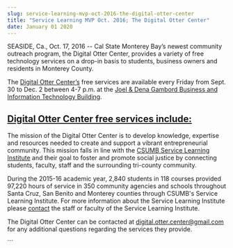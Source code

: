 ```yaml
---
slug: service-learning-mvp-oct-2016-the-digital-otter-center
title: "Service Learning MVP Oct. 2016; The Digital Otter Center"
date: January 01 2020
---
```


 
<p>
  SEASIDE, Ca., Oct. 17, 2016 -- Cal State Monterey Bay’s newest community
  outreach program, the Digital Otter Center, provides a variety of free
  technology services on a drop-in basis to students, business owners and
  residents in Monterey County.
</p>
<p>
  The <a href="https://www.digitalotter.org">Digital Otter Center’s</a> free
  services are available every Friday from Sept. 30 to Dec. 2 between 4&#45;7
  p.m. at the
  <a
    href="https://csumb.edu/directory/buildings/business&#45;information&#45;technology"
    >Joel &amp; Dena Gambord Business and Information Technology Building</a
  >.
</p>
<h2>
  <a href="https://www.digitalotter.org"
    >Digital Otter Center free services include:</a
  >
</h2>
<p>
  The mission of the Digital Otter Center is to develop knowledge, expertise and
  resources needed to create and support a vibrant entrepreneurial community.
  This mission falls in line with the
  <a href="https://csumb.edu/service">CSUMB Service Learning Institute</a> and
  their goal to foster and promote social justice by connecting students,
  faculty, staff and the surrounding tri&#45;county community.
</p>
<p>
  During the 2015&#45;16 academic year, 2,840 students in 118 courses provided
  97,220 hours of service in 350 community agencies and schools throughout Santa
  Cruz, San Benito and Monterey counties through CSUMB's Service Learning
  Institute. For more information about the Service Learning Institute please
  <a href="https://csumb.edu/service/contact&#45;service&#45;learning"
    >contact</a
  >
  the staff or faculty of the Service Learning Institute.
</p>
<p>
  The Digital Otter Center can be contacted at
  <a
    href="&#109;&#x61;&#105;&#108;&#x74;&#111;&#x3a;&#x64;&#105;&#x67;i&#116;&#x61;&#108;&#46;&#x6f;&#116;&#x74;e&#114;&#x2e;&#99;&#101;&#x6e;&#116;&#x65;&#x72;&#64;&#x67;&#109;&#97;&#x69;&#108;&#x2e;&#x63;&#111;&#x6d;"
    >digital.otter.center@gmail.com</a
  >
  for any additional questions regarding the services they provide.
</p>
```
